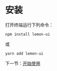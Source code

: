 # 安装

打开终端运行下列命令：

```
npm install lemon-ui
```

或

```
yarn add lemon-ui
```

下一节：[开始使用](#/doc/get-started)